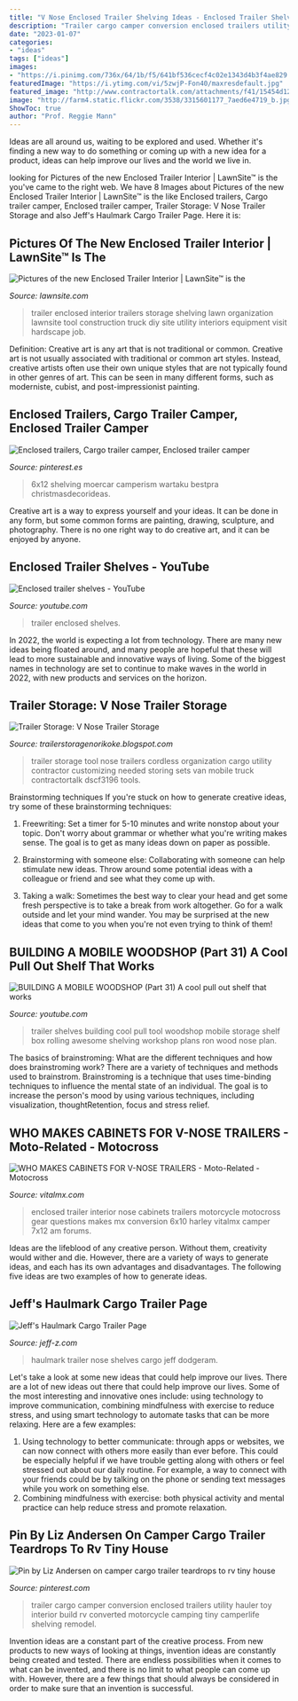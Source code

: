 ```yaml
---
title: "V Nose Enclosed Trailer Shelving Ideas - Enclosed Trailer Shelves"
description: "Trailer cargo camper conversion enclosed trailers utility hauler toy interior build rv converted motorcycle camping tiny camperlife shelving remodel"
date: "2023-01-07"
categories:
- "ideas"
tags: ["ideas"]
images:
- "https://i.pinimg.com/736x/64/1b/f5/641bf536cecf4c02e1343d4b3f4ae829.jpg"
featuredImage: "https://i.ytimg.com/vi/5zwjP-Fon40/maxresdefault.jpg"
featured_image: "http://www.contractortalk.com/attachments/f41/15454d1235090339-trailer-customizing-ideas-needed-long-dscf3196.jpg"
image: "http://farm4.static.flickr.com/3538/3315601177_7aed6e4719_b.jpg"
ShowToc: true
author: "Prof. Reggie Mann"
---
```



Ideas are all around us, waiting to be explored and used. Whether it's finding a new way to do something or coming up with a new idea for a product, ideas can help improve our lives and the world we live in.

	

		
looking for Pictures of the new Enclosed Trailer Interior | LawnSite™ is the you've came to the right web. We have 8 Images about Pictures of the new Enclosed Trailer Interior | LawnSite™ is the like Enclosed trailers, Cargo trailer camper, Enclosed trailer camper, Trailer Storage: V Nose Trailer Storage and also Jeff&#039;s Haulmark Cargo Trailer Page. Here it is:
		
    
## Pictures Of The New Enclosed Trailer Interior | LawnSite™ Is The

<img loading=lazy src="http://farm4.static.flickr.com/3538/3315601177_7aed6e4719_b.jpg" onerror="this.onerror=null;this.src='https://tse3.mm.bing.net/th?id=OIP.sNtSDt0ZRNGdqHDarWArTQHaFj&amp;pid=15.1';" alt="Pictures of the new Enclosed Trailer Interior | LawnSite™ is the">

_Source: lawnsite.com_

>trailer enclosed interior trailers storage shelving lawn organization lawnsite tool construction truck diy site utility interiors equipment visit hardscape job. 

	

Definition: Creative art is any art that is not traditional or common.
Creative art is not usually associated with traditional or common art styles. Instead, creative artists often use their own unique styles that are not typically found in other genres of art. This can be seen in many different forms, such as moderniste, cubist, and post-impressionist painting.

    
## Enclosed Trailers, Cargo Trailer Camper, Enclosed Trailer Camper

<img loading=lazy src="https://i.pinimg.com/originals/07/aa/a1/07aaa1832a576781b39284b0c2ec8b03.jpg" onerror="this.onerror=null;this.src='https://tse2.mm.bing.net/th?id=OIP.CG-Z3TfFxIhALxsdzt6yRAHaJ4&amp;pid=15.1';" alt="Enclosed trailers, Cargo trailer camper, Enclosed trailer camper">

_Source: pinterest.es_

>6x12 shelving moercar camperism wartaku bestpra christmasdecorideas. 

	

Creative art is a way to express yourself and your ideas. It can be done in any form, but some common forms are painting, drawing, sculpture, and photography. There is no one right way to do creative art, and it can be enjoyed by anyone.

    
## Enclosed Trailer Shelves - YouTube

<img loading=lazy src="https://i.ytimg.com/vi/QmVsC9sGwC0/maxresdefault.jpg" onerror="this.onerror=null;this.src='https://tse2.mm.bing.net/th?id=OIP.2EOw9z09MSmXNtbjTSCf2AHaEK&amp;pid=15.1';" alt="Enclosed trailer shelves - YouTube">

_Source: youtube.com_

>trailer enclosed shelves. 

	

In 2022, the world is expecting a lot from technology. There are many new ideas being floated around, and many people are hopeful that these will lead to more sustainable and innovative ways of living. Some of the biggest names in technology are set to continue to make waves in the world in 2022, with new products and services on the horizon.

    
## Trailer Storage: V Nose Trailer Storage

<img loading=lazy src="http://www.contractortalk.com/attachments/f41/15454d1235090339-trailer-customizing-ideas-needed-long-dscf3196.jpg" onerror="this.onerror=null;this.src='https://tse1.mm.bing.net/th?id=OIP.L33t0anRa1C4gxSkiEIIewHaFj&amp;pid=15.1';" alt="Trailer Storage: V Nose Trailer Storage">

_Source: trailerstoragenorikoke.blogspot.com_

>trailer storage tool nose trailers cordless organization cargo utility contractor customizing needed storing sets van mobile truck contractortalk dscf3196 tools. 

	

Brainstorming techniques
If you're stuck on how to generate creative ideas, try some of these brainstorming techniques:
1. Freewriting: Set a timer for 5-10 minutes and write nonstop about your topic. Don't worry about grammar or whether what you're writing makes sense. The goal is to get as many ideas down on paper as possible.

2. Brainstorming with someone else: Collaborating with someone can help stimulate new ideas. Throw around some potential ideas with a colleague or friend and see what they come up with.

3. Taking a walk: Sometimes the best way to clear your head and get some fresh perspective is to take a break from work altogether. Go for a walk outside and let your mind wander. You may be surprised at the new ideas that come to you when you're not even trying to think of them!

    
## BUILDING A MOBILE WOODSHOP (Part 31) A Cool Pull Out Shelf That Works

<img loading=lazy src="https://i.ytimg.com/vi/5zwjP-Fon40/maxresdefault.jpg" onerror="this.onerror=null;this.src='https://tse1.mm.bing.net/th?id=OIP.WN4OL3I_FTfs9vk7s5DqEgHaEK&amp;pid=15.1';" alt="BUILDING A MOBILE WOODSHOP (Part 31) A cool pull out shelf that works">

_Source: youtube.com_

>trailer shelves building cool pull tool woodshop mobile storage shelf box rolling awesome shelving workshop plans ron wood nose plan. 

	

The basics of brainstroming: What are the different techniques and how does brainstroming work?
There are a variety of techniques and methods used to brainstrom. Brainstroming is a technique that uses time-binding techniques to influence the mental state of an individual. The goal is to increase the person's mood by using various techniques, including visualization, thoughtRetention, focus and stress relief.

    
## WHO MAKES CABINETS FOR V-NOSE TRAILERS - Moto-Related - Motocross

<img loading=lazy src="http://www.hdforums.com/forum/attachments/touring-models/105536d1269694918-enclosed-trailer-interior-questions-small-trailer-1.jpg" onerror="this.onerror=null;this.src='https://tse3.mm.bing.net/th?id=OIP.TUgPiZL_OcMMLzqfQDXIZgHaFk&amp;pid=15.1';" alt="WHO MAKES CABINETS FOR V-NOSE TRAILERS - Moto-Related - Motocross">

_Source: vitalmx.com_

>enclosed trailer interior nose cabinets trailers motorcycle motocross gear questions makes mx conversion 6x10 harley vitalmx camper 7x12 am forums. 

	

Ideas are the lifeblood of any creative person. Without them, creativity would wither and die. However, there are a variety of ways to generate ideas, and each has its own advantages and disadvantages. The following five ideas are two examples of how to generate ideas.

    
## Jeff&#039;s Haulmark Cargo Trailer Page

<img loading=lazy src="http://www.jeff-z.com/dodgeram/haulmark/shelves-03.jpg" onerror="this.onerror=null;this.src='https://tse2.mm.bing.net/th?id=OIP.WLLZ_gl3MrJuPNIC0LKlmAHaJ6&amp;pid=15.1';" alt="Jeff&#039;s Haulmark Cargo Trailer Page">

_Source: jeff-z.com_

>haulmark trailer nose shelves cargo jeff dodgeram. 

	

Let's take a look at some new ideas that could help improve our lives.
There are a lot of new ideas out there that could help improve our lives. Some of the most interesting and innovative ones include: using technology to improve communication, combining mindfulness with exercise to reduce stress, and using smart technology to automate tasks that can be more relaxing. Here are a few examples: 
1. Using technology to better communicate: through apps or websites, we can now connect with others more easily than ever before. This could be especially helpful if we have trouble getting along with others or feel stressed out about our daily routine. For example, a way to connect with your friends could be by talking on the phone or sending text messages while you work on something else. 
2. Combining mindfulness with exercise: both physical activity and mental practice can help reduce stress and promote relaxation.

    
## Pin By Liz Andersen On Camper Cargo Trailer Teardrops To Rv Tiny House

<img loading=lazy src="https://i.pinimg.com/736x/64/1b/f5/641bf536cecf4c02e1343d4b3f4ae829.jpg" onerror="this.onerror=null;this.src='https://tse2.mm.bing.net/th?id=OIP.G3moCwa9FXWOceHGNpuj9QHaJ4&amp;pid=15.1';" alt="Pin by Liz Andersen on camper cargo trailer teardrops to rv tiny house">

_Source: pinterest.com_

>trailer cargo camper conversion enclosed trailers utility hauler toy interior build rv converted motorcycle camping tiny camperlife shelving remodel. 

	

Invention ideas are a constant part of the creative process. From new products to new ways of looking at things, invention ideas are constantly being created and tested. There are endless possibilities when it comes to what can be invented, and there is no limit to what people can come up with. However, there are a few things that should always be considered in order to make sure that an invention is successful.

